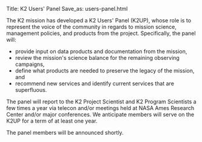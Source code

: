 Title: K2 Users' Panel
Save_as: users-panel.html

The K2 mission has developed a K2 Users' Panel (K2UP), whose role is to represent the voice of the community in regards to mission science, management policies, and products from the project. Specifically, the panel will:

* provide input on data products and documentation from the mission,
* review the mission's science balance for the remaining observing campaigns,
* define what products are needed to preserve the legacy of the
  mission, and
* recommend new services and identify current services that are superfluous.

The panel will report to the K2 Project Scientist and K2 Program Scientists a few times a year via telecon and/or meetings held at NASA Ames Research Center and/or major conferences. We anticipate members will serve on the K2UP for a term of at least one year.

The panel members will be announced shortly.

</br>
